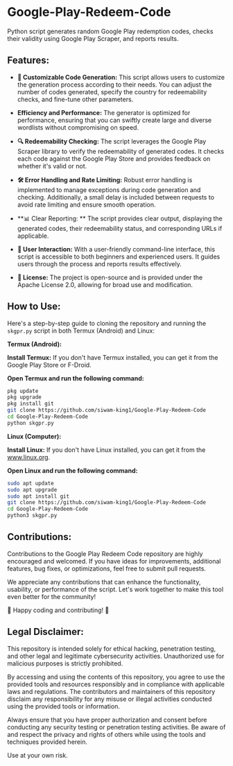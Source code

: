 # Google-Play-Redeem-Code
Python script generates random Google Play redemption codes, checks their validity using Google Play Scraper, and reports results.

## **Features:**

- **🔧 Customizable Code Generation:** This script allows users to customize the generation process according to their needs. You can adjust the number of codes generated, specify the country for redeemability checks, and fine-tune other parameters.
- **Efficiency and Performance:** The generator is optimized for performance, ensuring that you can swiftly create large and diverse wordlists without compromising on speed.

- **🔍 Redeemability Checking:** The script leverages the Google Play Scraper library to verify the redeemability of generated codes. It checks each code against the Google Play Store and provides feedback on whether it's valid or not.

- **🛠️ Error Handling and Rate Limiting:** Robust error handling is implemented to manage exceptions during code generation and checking. Additionally, a small delay is included between requests to avoid rate limiting and ensure smooth operation.

- **📊 Clear Reporting: ** The script provides clear output, displaying the generated codes, their redeemability status, and corresponding URLs if applicable.

- **🤖 User Interaction:** With a user-friendly command-line interface, this script is accessible to both beginners and experienced users. It guides users through the process and reports results effectively.

- **📜 License:** The project is open-source and is provided under the Apache License 2.0, allowing for broad use and modification.

## **How to Use:**

Here's a step-by-step guide to cloning the repository and running the `skgpr.py` script in both Termux (Android) and Linux:

**Termux (Android):**

 **Install Termux:**
   If you don't have Termux installed, you can get it from the Google Play Store or F-Droid.

 **Open Termux and run the following command:**
   ```bash
   pkg update
   pkg upgrade
   pkg install git
   git clone https://github.com/siwam-king1/Google-Play-Redeem-Code
   cd Google-Play-Redeem-Code
   python skgpr.py
   ```

   **Linux (Computer):**

 **Install Linux:**
   If you don't have Linux installed, you can get it from the www.linux.org.

 **Open Linux and run the following command:**
 ```bash  
 sudo apt update
sudo apt upgrade
sudo apt install git
git clone https://github.com/siwam-king1/Google-Play-Redeem-Code
cd Google-Play-Redeem-Code
python3 skgpr.py
```
## **Contributions:**
Contributions to the Google Play Redeem Code repository are highly encouraged and welcomed. If you have ideas for improvements, additional features, bug fixes, or optimizations, feel free to submit pull requests.

We appreciate any contributions that can enhance the functionality, usability, or performance of the script. Let's work together to make this tool even better for the community!

🚀 Happy coding and contributing! 🤝

## **Legal Disclaimer:** 
This repository is intended solely for ethical hacking, penetration testing, and other legal and legitimate cybersecurity activities. Unauthorized use for malicious purposes is strictly prohibited.

By accessing and using the contents of this repository, you agree to use the provided tools and resources responsibly and in compliance with applicable laws and regulations. The contributors and maintainers of this repository disclaim any responsibility for any misuse or illegal activities conducted using the provided tools or information.

Always ensure that you have proper authorization and consent before conducting any security testing or penetration testing activities. Be aware of and respect the privacy and rights of others while using the tools and techniques provided herein.

Use at your own risk.  
